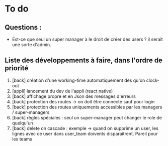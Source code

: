 # To do

## Questions :

- Est-ce que seul un super manager à le droit de créer des users ? il serait une sorte d'admin.

## Liste des développements à faire, dans l'ordre de priorité

1. [back] création d'une working-time automatiquement dès qu'on clock-out
1. [appli] lancement du dev de l'appli (react native)
1. [back] affichage propre et en Json des messages d'erreurs
1. [back] protection des routes → on doit être connecté sauf pour login
1. [back] protection des routes uniquements accessibles par les managers / super-managers
1. [back] règles spéciales : seul un super-manager peut changer le role de quelqu'un
1. [back] delete on cascade : exemple -> quand on supprime un user, les lignes avec ce user dans user_team doivents disparaitrent. Pareil pour les teams 
